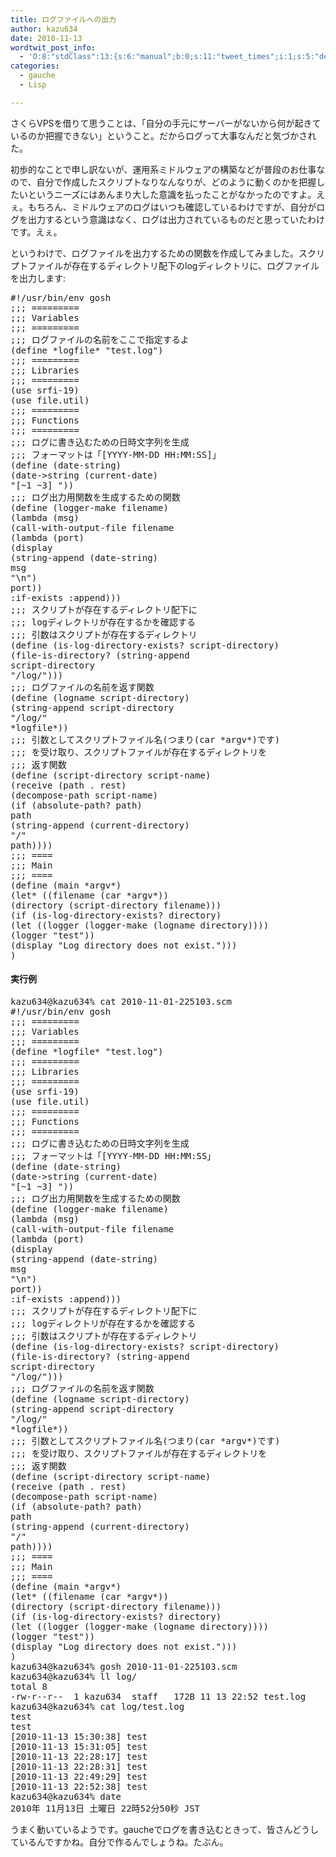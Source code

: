 ```yaml
---
title: ログファイルへの出力
author: kazu634
date: 2010-11-13
wordtwit_post_info:
  - 'O:8:"stdClass":13:{s:6:"manual";b:0;s:11:"tweet_times";i:1;s:5:"delay";i:0;s:7:"enabled";i:1;s:10:"separation";s:2:"60";s:7:"version";s:3:"3.7";s:14:"tweet_template";b:0;s:6:"status";i:2;s:6:"result";a:0:{}s:13:"tweet_counter";i:2;s:13:"tweet_log_ids";a:1:{i:0;i:5379;}s:9:"hash_tags";a:0:{}s:8:"accounts";a:1:{i:0;s:7:"kazu634";}}'
categories:
  - gauche
  - Lisp

---
```

<div class="section">
<p>
    さくらVPSを借りて思うことは、「自分の手元にサーバーがないから何が起きているのか把握できない」ということ。だからログって大事なんだと気づかされた。
</p>
  
<p>
    初歩的なことで申し訳ないが、運用系ミドルウェアの構築などが普段のお仕事なので、自分で作成したスクリプトなりなんなりが、どのように動くのかを把握したいというニーズにはあんまり大した意識を払ったことがなかったのですよ。えぇ。もちろん、ミドルウェアのログはいつも確認しているわけですが、自分がログを出力するという意識はなく、ログは出力されているものだと思っていたわけです。えぇ。
</p>
  
<p>
    というわけで、ログファイルを出力するための関数を作成してみました。スクリプトファイルが存在するディレクトリ配下のlogディレクトリに、ログファイルを出力します:
</p>
  
<pre class="syntax-highlight">
#!/usr/bin/env gosh
<span class="synComment">;;; =========</span>
<span class="synComment">;;; Variables</span>
<span class="synComment">;;; =========</span>
<span class="synComment">;;; ログファイルの名前をここで指定するよ</span>
<span class="synSpecial">(</span>define <span class="synType">*logfile*</span> <span class="synConstant">&#34;test.log&#34;</span><span class="synSpecial">)</span>
<span class="synComment">;;; =========</span>
<span class="synComment">;;; Libraries</span>
<span class="synComment">;;; =========</span>
<span class="synSpecial">(</span>use srfi-19<span class="synSpecial">)</span>
<span class="synSpecial">(</span>use file.util<span class="synSpecial">)</span>
<span class="synComment">;;; =========</span>
<span class="synComment">;;; Functions</span>
<span class="synComment">;;; =========</span>
<span class="synComment">;;; ログに書き込むための日時文字列を生成</span>
<span class="synComment">;;; フォーマットは「[YYYY-MM-DD HH:MM:SS]」</span>
<span class="synSpecial">(</span>define <span class="synSpecial">(</span>date-string<span class="synSpecial">)</span>
<span class="synSpecial">(</span>date-&#62;string <span class="synSpecial">(</span>current-date<span class="synSpecial">)</span>
<span class="synConstant">&#34;[~1 ~3] &#34;</span><span class="synSpecial">))</span>
<span class="synComment">;;; ログ出力用関数を生成するための関数</span>
<span class="synSpecial">(</span>define <span class="synSpecial">(</span>logger-make filename<span class="synSpecial">)</span>
<span class="synSpecial">(</span><span class="synStatement">lambda</span> <span class="synSpecial">(</span>msg<span class="synSpecial">)</span>
<span class="synSpecial">(</span>call-with-output-file filename
<span class="synSpecial">(</span><span class="synStatement">lambda</span> <span class="synSpecial">(</span>port<span class="synSpecial">)</span>
<span class="synSpecial">(</span>display
<span class="synSpecial">(</span>string-append <span class="synSpecial">(</span>date-string<span class="synSpecial">)</span>
msg
<span class="synConstant">&#34;\n&#34;</span><span class="synSpecial">)</span>
port<span class="synSpecial">))</span>
<span class="synType">:if-exists</span> <span class="synType">:append</span><span class="synSpecial">)))</span>
<span class="synComment">;;; スクリプトが存在するディレクトリ配下に</span>
<span class="synComment">;;; logディレクトリが存在するかを確認する</span>
<span class="synComment">;;; 引数はスクリプトが存在するディレクトリ</span>
<span class="synSpecial">(</span>define <span class="synSpecial">(</span>is-log-directory-exists? script-directory<span class="synSpecial">)</span>
<span class="synSpecial">(</span>file-is-directory? <span class="synSpecial">(</span>string-append
script-directory
<span class="synConstant">&#34;/log/&#34;</span><span class="synSpecial">)))</span>
<span class="synComment">;;; ログファイルの名前を返す関数</span>
<span class="synSpecial">(</span>define <span class="synSpecial">(</span>logname script-directory<span class="synSpecial">)</span>
<span class="synSpecial">(</span>string-append script-directory
<span class="synConstant">&#34;/log/&#34;</span>
<span class="synType">*logfile*</span><span class="synSpecial">))</span>
<span class="synComment">;;; 引数としてスクリプトファイル名(つまり(car *argv*)です)</span>
<span class="synComment">;;; を受け取り、スクリプトファイルが存在するディレクトリを</span>
<span class="synComment">;;; 返す関数</span>
<span class="synSpecial">(</span>define <span class="synSpecial">(</span>script-directory script-name<span class="synSpecial">)</span>
<span class="synSpecial">(</span>receive <span class="synSpecial">(</span>path<span class="synStatement"> . rest</span><span class="synSpecial">)</span>
<span class="synSpecial">(</span>decompose-path script-name<span class="synSpecial">)</span>
<span class="synSpecial">(</span><span class="synStatement">if</span> <span class="synSpecial">(</span>absolute-path? path<span class="synSpecial">)</span>
path
<span class="synSpecial">(</span>string-append <span class="synSpecial">(</span>current-directory<span class="synSpecial">)</span>
<span class="synConstant">&#34;/&#34;</span>
path<span class="synSpecial">))))</span>
<span class="synComment">;;; ====</span>
<span class="synComment">;;; Main</span>
<span class="synComment">;;; ====</span>
<span class="synSpecial">(</span>define <span class="synSpecial">(</span>main <span class="synType">*argv*</span><span class="synSpecial">)</span>
<span class="synSpecial">(</span><span class="synStatement">let*</span> <span class="synSpecial">((</span>filename <span class="synSpecial">(</span><span class="synStatement">car</span> <span class="synType">*argv*</span><span class="synSpecial">))</span>
<span class="synSpecial">(</span><span class="synStatement">directory</span> <span class="synSpecial">(</span>script-directory filename<span class="synSpecial">)))</span>
<span class="synSpecial">(</span><span class="synStatement">if</span> <span class="synSpecial">(</span>is-log-directory-exists? <span class="synStatement">directory</span><span class="synSpecial">)</span>
<span class="synSpecial">(</span><span class="synStatement">let</span> <span class="synSpecial">((</span>logger <span class="synSpecial">(</span>logger-make <span class="synSpecial">(</span>logname <span class="synStatement">directory</span><span class="synSpecial">))))</span>
<span class="synSpecial">(</span>logger <span class="synConstant">&#34;test&#34;</span><span class="synSpecial">))</span>
<span class="synSpecial">(</span>display <span class="synConstant">&#34;Log directory does not exist.&#34;</span><span class="synSpecial">)))</span>
<span class="synConstant"></span><span class="synSpecial">)</span>
</pre>
  
<h4>
    実行例
</h4>
  
<pre class="syntax-highlight">
kazu634@kazu634% cat <span class="synConstant">2010-11-01-225103</span>.scm                                            ~/junk <span class="synStatement">[</span><span class="synConstant">3624</span><span class="synStatement">]</span>
<span class="synComment">#!/usr/bin/env gosh</span>
<span class="synStatement">;;;</span> <span class="synStatement">=========</span>
<span class="synStatement">;;;</span> Variables
<span class="synStatement">;;;</span> <span class="synStatement">=========</span>
<span class="synStatement">(</span>define *logfile* <span class="synStatement">&#34;</span><span class="synConstant">test.log</span><span class="synStatement">&#34;)</span>
<span class="synStatement">;;;</span> <span class="synStatement">=========</span>
<span class="synStatement">;;;</span> Libraries
<span class="synStatement">;;;</span> <span class="synStatement">=========</span>
<span class="synStatement">(</span>use srfi<span class="synConstant">-19</span><span class="synStatement">)</span>
<span class="synStatement">(</span>use file.util<span class="synStatement">)</span>
<span class="synStatement">;;;</span> <span class="synStatement">=========</span>
<span class="synStatement">;;;</span> Functions
<span class="synStatement">;;;</span> <span class="synStatement">=========</span>
<span class="synStatement">;;;</span> ログに書き込むための日時文字列を生成
<span class="synStatement">;;;</span> フォーマットは「<span class="synStatement">[</span>YYYY-MM-DD HH:MM:SS」
(define (date-string)
(date-<span class="synStatement">&#62;</span>string (current-date)
<span class="synStatement">&#34;</span><span class="synConstant">[~1 ~3] </span><span class="synStatement">&#34;</span>))
<span class="synStatement">;;;</span> ログ出力用関数を生成するための関数
(define (logger-make filename)
(lambda (msg)
(call-with-output-file filename
(lambda (port)
(display
(string-append (date-string)
msg
<span class="synStatement">&#34;</span><span class="synSpecial">\n</span><span class="synStatement">&#34;</span>)
port))
:if-exists :append)))
<span class="synStatement">;;;</span> スクリプトが存在するディレクトリ配下に
<span class="synStatement">;;;</span> logディレクトリが存在するかを確認する
<span class="synStatement">;;;</span> 引数はスクリプトが存在するディレクトリ
(define (is-log-directory-exists? script-directory)
(file-is-directory? (string-append
script-directory
<span class="synStatement">&#34;</span><span class="synConstant">/log/</span><span class="synStatement">&#34;</span>)))
<span class="synStatement">;;;</span> ログファイルの名前を返す関数
(define (logname script-directory)
(string-append script-directory
<span class="synStatement">&#34;</span><span class="synConstant">/log/</span><span class="synStatement">&#34;</span>
*logfile*))
<span class="synStatement">;;;</span> 引数としてスクリプトファイル名(つまり(car *argv*)です)
<span class="synStatement">;;;</span> を受け取り、スクリプトファイルが存在するディレクトリを
<span class="synStatement">;;;</span> 返す関数
(define (script-directory script-name)
(receive (path . rest)
(decompose-path script-name)
(if (absolute-path? path)
path
(string-append (current-directory)
<span class="synStatement">&#34;</span><span class="synConstant">/</span><span class="synStatement">&#34;</span>
path))))
<span class="synStatement">;;;</span> <span class="synStatement">====</span>
<span class="synStatement">;;;</span> Main
<span class="synStatement">;;;</span> <span class="synStatement">====</span>
(define (main *argv*)
(let* ((filename (car *argv*))
(directory (script-directory filename)))
(if (is-log-directory-exists? directory)
(let ((logger (logger-make (logname directory))))
(logger <span class="synStatement">&#34;</span><span class="synConstant">test</span><span class="synStatement">&#34;</span>))
(display <span class="synStatement">&#34;</span><span class="synConstant">Log directory does not exist.</span><span class="synStatement">&#34;</span>)))
<span class="synConstant"></span>)
kazu634@kazu634% gosh <span class="synConstant">2010-11-01-225103</span>.scm                                           ~/junk <span class="synStatement">[</span><span class="synConstant">3625</span><span class="synStatement">]</span>
kazu634@kazu634% ll log/                                                              ~/junk <span class="synStatement">[</span><span class="synConstant">3626</span><span class="synStatement">]</span>
total <span class="synConstant">8</span>
-rw<span class="synStatement">-r</span>-<span class="synStatement">-r</span>--  <span class="synConstant">1</span> kazu634  staff   172B <span class="synConstant">11</span> <span class="synConstant">13</span> <span class="synConstant">22</span>:<span class="synConstant">52</span> <span class="synStatement">test</span>.log
kazu634@kazu634% cat log/<span class="synStatement">test</span>.log                                                     ~/junk <span class="synStatement">[</span><span class="synConstant">3627</span><span class="synStatement">]</span>
<span class="synStatement">test</span>
<span class="synStatement">test</span>
<span class="synStatement">[</span><span class="synConstant">2010-11-13</span> <span class="synConstant">15</span>:<span class="synConstant">30</span>:<span class="synConstant">38</span><span class="synStatement">]</span> <span class="synStatement">test</span>
<span class="synStatement">[</span><span class="synConstant">2010-11-13</span> <span class="synConstant">15</span>:<span class="synConstant">31</span>:<span class="synConstant">05</span><span class="synStatement">]</span> <span class="synStatement">test</span>
<span class="synStatement">[</span><span class="synConstant">2010-11-13</span> <span class="synConstant">22</span>:<span class="synConstant">28</span>:<span class="synConstant">17</span><span class="synStatement">]</span> <span class="synStatement">test</span>
<span class="synStatement">[</span><span class="synConstant">2010-11-13</span> <span class="synConstant">22</span>:<span class="synConstant">28</span>:<span class="synConstant">31</span><span class="synStatement">]</span> <span class="synStatement">test</span>
<span class="synStatement">[</span><span class="synConstant">2010-11-13</span> <span class="synConstant">22</span>:<span class="synConstant">49</span>:<span class="synConstant">29</span><span class="synStatement">]</span> <span class="synStatement">test</span>
<span class="synStatement">[</span><span class="synConstant">2010-11-13</span> <span class="synConstant">22</span>:<span class="synConstant">52</span>:<span class="synConstant">38</span><span class="synStatement">]</span> <span class="synStatement">test</span>
kazu634@kazu634% date                                                                 ~/junk <span class="synStatement">[</span><span class="synConstant">3628</span><span class="synStatement">]</span>
<span class="synConstant">2010</span>年 <span class="synConstant">11</span>月<span class="synConstant">13</span>日 土曜日 <span class="synConstant">22</span>時<span class="synConstant">52</span>分<span class="synConstant">50</span>秒 JST
</pre>
  
<p>
    うまく動いているようです。gaucheでログを書き込むときって、皆さんどうしているんですかね。自分で作るんでしょうね。たぶん。
</p>
</div>
